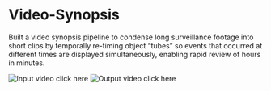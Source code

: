 # Video-Synopsis
Built a video synopsis pipeline to condense long surveillance footage into short clips by temporally re-timing object “tubes” so events that occurred at different times are displayed simultaneously, enabling rapid review of hours in minutes.


![Input video click here](https://youtu.be/dAPLgKFdQ5A)
![Output video click here](https://youtu.be/k8Iu4Ry_1-E)
